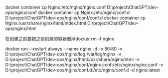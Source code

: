 docker container cp Nginx:/etc/nginx/nginx.conf D:\project\ChatGPT\dev-ops/nginx/conf
docker container cp Nginx:/etc/nginx/conf.d D:\project\ChatGPT\dev-ops/nginx/conf/conf.d
docker container cp Nginx:/usr/share/nginx/html/index.html D:\project\ChatGPT\dev-ops/nginx/html

在创建之前要把之前创建的容器删掉docker rm -f nginx

docker run --restart always --name nginx -d -p 80:80 -v D:\project\ChatGPT\dev-ops/nginx/log:/var/log/nginx -v D:\project\ChatGPT\dev-ops/nginx/html:/usr/share/nginx/html -v D:\project\ChatGPT\dev-ops/nginx/conf/nginx.conf:/etc/nginx/nginx.conf -v D:\project\ChatGPT\dev-ops/nginx/conf.d:/etc/nginx/conf.d  -d nginx:latest
